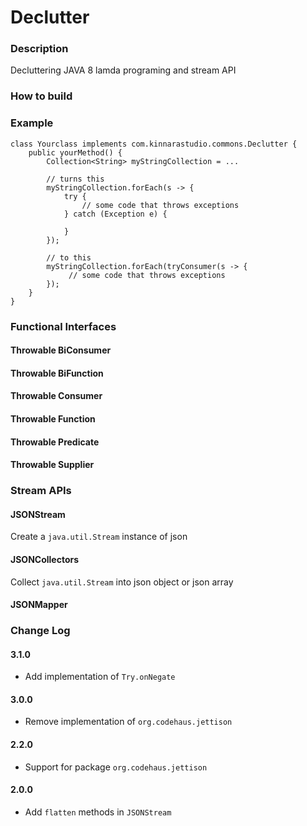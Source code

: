 # Declutter

### Description
Decluttering JAVA 8 lamda programing and stream API

### How to build
### Example
```
class Yourclass implements com.kinnarastudio.commons.Declutter {
    public yourMethod() {
        Collection<String> myStringCollection = ...
        
        // turns this
        myStringCollection.forEach(s -> {
            try {
                // some code that throws exceptions
            } catch (Exception e) {
            
            }
        });
        
        // to this
        myStringCollection.forEach(tryConsumer(s -> {
             // some code that throws exceptions
        });
    }
}
```

### Functional Interfaces ###

#### Throwable BiConsumer ####

#### Throwable BiFunction ####

#### Throwable Consumer ####

#### Throwable Function ####

#### Throwable Predicate ####

#### Throwable Supplier ####

### Stream APIs ###

#### JSONStream ####

Create a `java.util.Stream` instance of json

#### JSONCollectors ####

Collect `java.util.Stream` into json object or json array 

#### JSONMapper ####

### Change Log ###

#### 3.1.0

- Add implementation of `Try.onNegate` 

#### 3.0.0

- Remove implementation of `org.codehaus.jettison`

#### 2.2.0

- Support for package `org.codehaus.jettison`

#### 2.0.0 ####

- Add `flatten` methods in `JSONStream`